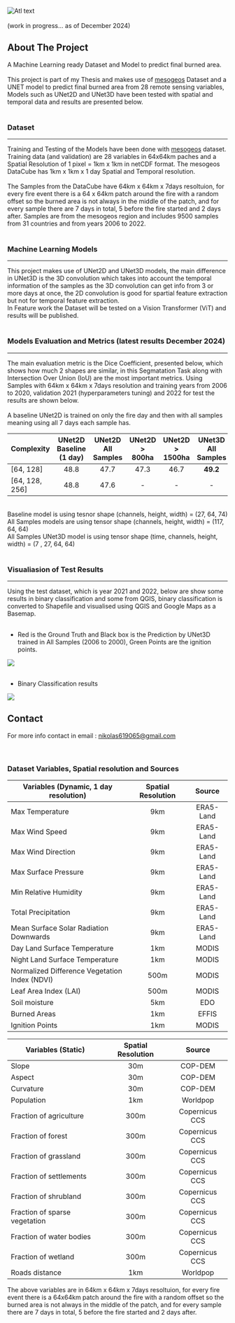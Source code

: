 ![Atl text](https://github.com/nikos230/WildFireSpread/blob/main/logos/logo3.png)<br /> <br /> 
(work in progress... as of December 2024)


## About The Project
A Machine Learning ready Dataset and Model to predict final burned area. <br /> <br /> 
This project is part of my Thesis and makes use of [mesogeos](https://github.com/Orion-AI-Lab/mesogeos) Dataset and a UNET model to predict final burned area from 28 remote sensing variables, Models such as UNet2D and UNet3D have been tested with spatial and temporal data and results are presented below.<br /><br /> 

### Dataset
---
Training and Testing of the Models have been done with [mesogeos](https://github.com/Orion-AI-Lab/mesogeos) dataset. Training data (and validation) are 28 variables in 64x64km paches and a Spatial Resolution of 1 pixel = 1km x 1km in netCDF format. The mesogeos DataCube has 1km x 1km x 1 day Spatial and Temporal resolution. <br /> <br />
The Samples from the DataCube have 64km x 64km x 7days resoltuion, for every fire event there is a 64 x 64km patch around the fire with a random offset so the burned area is not always in the middle of the patch, and for every sample there are 7 days in total, 5 before the fire started and 2 days after. Samples are from the mesogeos region and includes 9500 samples from 31 countries and from years 2006 to 2022. <br /><br />


### Machine Learning Models
---
This project makes use of UNet2D and UNet3D models, the main difference in UNet3D is the 3D convolution which takes into account the temporal information of the samples as the 3D convolution can get info from 3 or more days at once, the 2D convolution is good for spartial feature extraction but not for temporal feature extraction. <br />
In Feature work the Dataset will be tested on a Vision Transformer (ViT) and results will be published. <br /><br />


### Models Evaluation and Metrics (latest results December 2024)
---
The main evaluation metric is the Dice Coefficient, presented below, which shows how much 2 shapes are similar, in this Segmatation Task along with Intersection Over Union (IoU) are the most important metrics. Using Samples with 64km x 64km x 7days resolution and training years from 2006 to 2020, validation 2021 (hyperparameters tuning) and 2022 for test the results are shown below. <br /> <br />
A baseline UNet2D is trained on only the fire day and then with all samples meaning using all 7 days each sample has. 


| Complexity     | UNet2D<br /> Baseline (1 day) | UNet2D<br /> All Samples  | UNet2D <br /> > 800ha | UNet2D <br /> > 1500ha | UNet3D <br /> All Samples
|----------------|:-----------------------------:|:-------------------------:|:---------------------:|:----------------------:|:-------------------------:
| [64, 128]      | 48.8                          | 47.7                      | 47.3                  | 46.7                   | **49.2**                          
| [64, 128, 256] | 48.8                          | 47.6                      | -                     | -                      | -

<br />Baseline model is using tesnor shape (channels, height, width) = (27, 64, 74) <br />
All Samples models are using tensor shape (channels, height, width) = (117, 64, 64) <br />
All Samples UNet3D model is using tensor shape (time, channels, height, width) = (7 , 27, 64, 64) <br /> <br />

### Visualiasion of Test Results
---
Using the test dataset, which is year 2021 and 2022, below are show some results in binary classification and some from QGIS, binary classification is converted to Shapefile and visualised using QGIS and Google Maps as a Basemap. <br /> <br />

 - Red is the Ground Truth and Black box is the Prediction by UNet3D trained in All Samples (2006 to 2000), Green Points are the ignition points.

<img src="https://github.com/nikos230/WildFireSpread/blob/main/screenshots/Picture2.png">  <br /> <br />

- Binary Classification results

<img src="https://github.com/nikos230/WildFireSpread/blob/main/screenshots/Screenshot_2.jpg">


## Contact
For more info contact in email : nikolas619065@gmail.com <br /><br /><br />

### Dataset Variables, Spatial resolution and Sources

| Variables (Dynamic, 1 day resolution)        | Spatial Resolution | Source     |  
|----------------------------------------------|:------------------:|:----------:|
|Max Temperature                               | 9km                | ERA5-Land  |
|Max Wind Speed                                | 9km                | ERA5-Land  |
|Max Wind Direction                            | 9km                | ERA5-Land  |
|Max Surface Pressure                          | 9km                | ERA5-Land  |
|Min Relative Humidity                         | 9km                | ERA5-Land  |
|Total Precipitation                           | 9km                | ERA5-Land  |
|Mean Surface Solar Radiation Downwards        | 9km                | ERA5-Land  |
|Day Land Surface Temperature                  | 1km                | MODIS      |
|Night Land Surface Temperature                | 1km                | MODIS      |
|Normalized Difference Vegetation Index (NDVI) | 500m               | MODIS      |
|Leaf Area Index (LAI)                         | 500m               | MODIS      |
|Soil moisture                                 | 5km                | EDO        |
|Burned Areas                                  | 1km                | EFFIS      |
|Ignition Points                               | 1km                | MODIS      |

| Variables (Static)                           | Spatial Resolution | Source     |
|----------------------------------------------|:------------------:|:----------:|
|Slope                                         |30m                 | COP-DEM     
|Aspect                                        |30m                 | COP-DEM
|Curvature                                     |30m                 | COP-DEM
|Population                                    |1km                 | Worldpop
|Fraction of agriculture                       |300m                | Copernicus CCS
|Fraction of forest                            |300m                | Copernicus CCS
|Fraction of grassland                         |300m                | Copernicus CCS
|Fraction of settlements                       |300m                | Copernicus CCS
|Fraction of shrubland                         |300m                | Copernicus CCS
|Fraction of sparse vegetation                 |300m                | Copernicus CCS
|Fraction of water bodies                      |300m                | Copernicus CCS
|Fraction of wetland                           |300m                | Copernicus CCS
|Roads distance                                |1km                 | Worldpop

The above variables are in 64km x 64km x 7days resoltuion, for every fire event there is a 64x64km patch around the fire with a random offset so the burned area is not always in the middle of the patch, and for every sample there are 7 days in total, 5 before the fire started and 2 days after.


